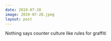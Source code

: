 ```yaml
---
date: 2019-07-28
image: 2019-07-28.jpeg
layout: post
---
```


Nothing says counter culture like rules for graffiti
